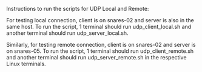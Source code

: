 Instructions to run the scripts for UDP Local and Remote:

For testing local connection, client is on snares-02 and server is also in the same host.
To run the script, 1 terminal should run udp_client_local.sh and another terminal should run udp_server_local.sh.

Similarly, for testing remote connection, client is on snares-02 and server is on snares-05.
To run the script, 1 terminal should run udp_client_remote.sh and another terminal should run udp_server_remote.sh in the respective Linux terminals.
